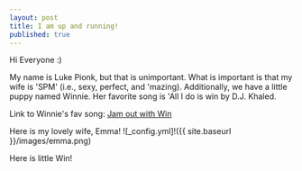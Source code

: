 ```yaml
---
layout: post
title: I am up and running!
published: true
---
```


Hi Everyone :) 

My name is Luke Pionk, but that is unimportant. What is important is that my wife is 'SPM' (i.e., sexy, perfect, and 'mazing). Additionally, we have a little puppy named Winnie. Her favorite song is 'All I do is win by D.J. Khaled.

Link to Winnie's fav song: [Jam out with Win](https://www.youtube.com/watch?v=GGXzlRoNtHU)

Here is my lovely wife, Emma!
![_config.yml]!({{ site.baseurl }}/images/emma.png)

Here is little Win!

